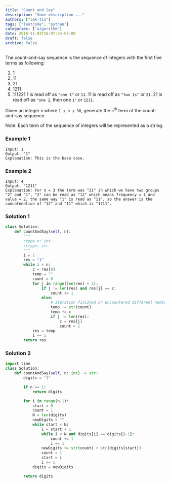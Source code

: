 ```yaml
---
title: "Count and Say"
description: "Some description ..."
authors: ["lek-tin"]
tags: ["leetcode", "python"]
categories: ["algorithm"]
date: 2018-11-03T16:07:54-07:00
draft: false
archive: false
---
```

The count-and-say sequence is the sequence of integers with the first five terms as following:

1.  1
2.  11
3.  21
4.  1211
5.  111221
1 is read off as `"one 1"` or `11`.
11 is read off as `"two 1s"` or `21`.
21 is read off as `"one 2`, then one `1"` or `1211`.

Given an integer `n` where `1 ≤ n ≤ 30`, generate the `n`<sup>th</sup> term of the count-and-say sequence.

Note: Each term of the sequence of integers will be represented as a string.

### Example 1
```
Input: 1
Output: "1"
Explanation: This is the base case.
```
### Example 2
```
Input: 4
Output: "1211"
Explanation: For n = 3 the term was "21" in which we have two groups "2" and "1", "2" can be read as "12" which means frequency = 1 and value = 2, the same way "1" is read as "11", so the answer is the concatenation of "12" and "11" which is "1211".
```
### Solution 1
```python
class Solution:
    def countAndSay(self, n):
        """
        :type n: int
        :rtype: str
        """
        i = 1
        res = "1"
        while i < n:
            c = res[0]
            temp = ""
            count = 0
            for j in range(len(res) + 1):
                if j != len(res) and res[j] == c:
                    count += 1
                else:
                    # Iteration finished or encountered different number than "c"
                    temp += str(count)
                    temp += c
                    if j != len(res):
                        c = res[j]
                        count = 1
            res = temp
            i += 1
        return res
```

### Solution 2

```python
import time
class Solution:
    def countAndSay(self, n: int) -> str:
        digits = "1"

        if n == 1:
            return digits

        for i in range(n-1):
            start = 0
            count = 1
            N = len(digits)
            newDigits = ""
            while start < N:
                i = start + 1
                while i < N and digits[i] == digits[i-1]:
                    count += 1
                    i += 1
                newDigits += str(count) + str(digits[start])
                count = 1 
                start = i
                i += 1
            digits = newDigits

        return digits
```